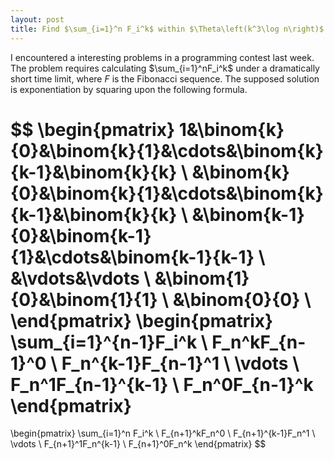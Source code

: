 ```yaml
---
layout: post
title: Find $\sum_{i=1}^n F_i^k$ within $\Theta\left(k^3\log n\right)$ time
---
```


I encountered a interesting problems in a programming contest last week. The problem requires calculating $\sum_{i=1}^nF_i^k$ under a dramatically short time limit, where $F$ is the Fibonacci sequence. The supposed solution is exponentiation by squaring upon the following formula.

$$
\begin{pmatrix}
1&\binom{k}{0}&\binom{k}{1}&\cdots&\binom{k}{k-1}&\binom{k}{k} \\
&\binom{k}{0}&\binom{k}{1}&\cdots&\binom{k}{k-1}&\binom{k}{k} \\
&\binom{k-1}{0}&\binom{k-1}{1}&\cdots&\binom{k-1}{k-1} \\
&\vdots&\vdots \\
&\binom{1}{0}&\binom{1}{1} \\
&\binom{0}{0} \\
\end{pmatrix}
\begin{pmatrix}
\sum_{i=1}^{n-1}F_i^k \\
F_n^kF_{n-1}^0 \\
F_n^{k-1}F_{n-1}^1 \\
\vdots \\
F_n^1F_{n-1}^{k-1} \\
F_n^0F_{n-1}^k
\end{pmatrix}
=
\begin{pmatrix}
\sum_{i=1}^n F_i^k \\
F_{n+1}^kF_n^0 \\
F_{n+1}^{k-1}F_n^1 \\
\vdots \\
F_{n+1}^1F_n^{k-1} \\
F_{n+1}^0F_n^k
\end{pmatrix}
$$
